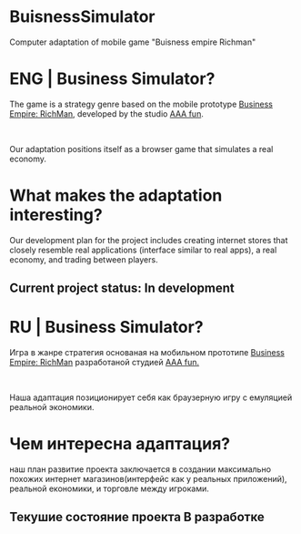 # BuisnessSimulator
Computer adaptation of mobile game "Buisness empire Richman"

<h1>ENG | Business Simulator?</h1>
<p>The game is a strategy genre based on the mobile prototype <a href="https://play.google.com/store/apps/details?id=com.ttterbagames.businesssimulator">Business Empire: RichMan</a>, developed by the studio <a href="https://play.google.com/store/apps/dev?id=5292743083322529285">AAA fun</a>.</p><br>
<p>Our adaptation positions itself as a browser game that simulates a real economy.</p>
<h1>What makes the adaptation interesting?</h1>
<p>Our development plan for the project includes creating internet stores that closely resemble real applications (interface similar to real apps), a real economy, and trading between players.</p>
<h2>Current project status: <b>In development</b></h2>


<h1>RU | Business Simulator?</h1>
<p>Игра в жанре стратегия основаная на мобильном прототипе <a href="https://play.google.com/store/apps/details?id=com.ttterbagames.businesssimulator">Business Empire: RichMan</a> разработаной студией <a href="https://play.google.com/store/apps/dev?id=5292743083322529285">AAA fun.</a></p><br>
<p>Наша адаптация позиционирует себя как браузерную игру с емуляцией реальной экономики.</p>
<h1>Чем интересна адаптация?</h1>
<p>наш план развитие проекта заключается в создании максимально похожих интернет магазинов(интерфейс как у реальных приложений), реальной економики, и торговле между игроками.</p>
<h2>Текушие состояние проекта <b>В разработке</b></h2>